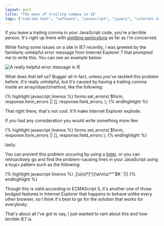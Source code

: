 ```yaml
---
layout: post
title: "The woes of trailing commas in IE"
tags: ["sublime text", "software", "javascript", "jquery", "internet explorer", "geekery"]
---
```

If you leave a trailing comma in your JavaScript code, you're a terrible person. It's right up there with [omitting semicolons](https://github.com/twitter/bootstrap/issues/3057) as far as I'm concerned.

<!-- more -->

While fixing some issues on a site in IE7 recently, I was greeted by the familiarly unhelpful error message from Internet Explorer 7 that prompted me to write this. You can see an example below:

![A really helpful error message in IE](http://uk.omg.li/L1VJ/by-default-2012-11-20-at-16.27.28.png)

What does that tell us? Bugger all in fact, unless you've tackled this problem before. It's really unhelpful, but it's caused by having a trailing comma inside an array/object/method, like the following:

{% highlight javascript linenos %}
forms.set_errors(
    $form,
    response.form_errors || [],
    response.field_errors,
);
{% endhighlight %}

That right there, that's not cool. It'll make Internet Explorer explode.

If you had any consideration you would write something more like:

{% highlight javascript linenos %}
forms.set_errors(
    $form,
    response.form_errors || [],
    response.field_errors
);
{% endhighlight %}

tasty.

You can prevent this problem occuring by using a [linter](http://www.jslint.com/), or you can retroactively go and find the problem-causing lines in your JavaScript using a `RegEx` pattern such as the following:

{% highlight javascript linenos %}
,[\s\n]*[^\[\{\w\n\s/\*\"\'\$\#\.\`\:\|\!]
{% endhighlight %}

Though this is valid according to ECMAScript 5, it's another one of those bodged features in Internet Explorer that happens to behave unlike every other browser, so I think it's best to go for the solution that works for everybody.

That's about all I've got to say, I just wanted to rant about this and how terrible IE7 is.

